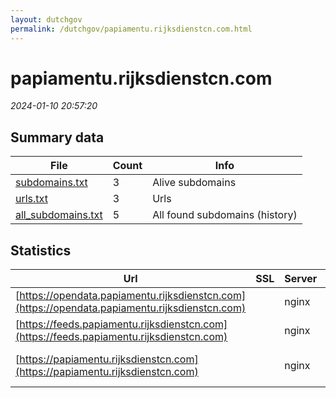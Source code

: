 ```yaml
---
layout: dutchgov
permalink: /dutchgov/papiamentu.rijksdienstcn.com.html
---
```



# papiamentu.rijksdienstcn.com
*2024-01-10 20:57:20*
## Summary data


| File       | Count | Info |
|------------|-------|------|
|[subdomains.txt](/data/papiamentu.rijksdienstcn.com/subdomains.txt)|3|Alive subdomains|
|[urls.txt](/data/papiamentu.rijksdienstcn.com/urls.txt)|3|Urls|
|[all_subdomains.txt](/data/papiamentu.rijksdienstcn.com/all_subdomains.txt)|5|All found subdomains (history)|


## Statistics


| Url | SSL | Server | Cookie | HSTS | CSP | XFO | XXP | RP | Tech |Title |
|------------|-------|------|------|------|------|------|------|------|------|------|
|[https://opendata.papiamentu.rijksdienstcn.com](https://opendata.papiamentu.rijksdienstcn.com)| |nginx| |:white_check_mark: | | :white_check_mark: | :white_check_mark: | :white_check_mark: |HSTS Nginx||
|[https://feeds.papiamentu.rijksdienstcn.com](https://feeds.papiamentu.rijksdienstcn.com)| |nginx| |:white_check_mark: | | :white_check_mark: | :white_check_mark: | :white_check_mark: |HSTS Nginx||
|[https://papiamentu.rijksdienstcn.com](https://papiamentu.rijksdienstcn.com)| |nginx| |:white_check_mark: |:warning: | :white_check_mark: | :white_check_mark: | :white_check_mark: |Bloomreach HSTS Nginx|Home | Rijksdien...|